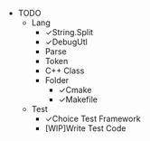 - TODO
    - Lang
        - ✓String.Split
        - ✓DebugUtl
        - Parse
        - Token
        - C++ Class
        - Folder
            - ✓Cmake
            - ✓Makefile
    - Test
        - ✓Choice Test Framework
        - [WIP]Write Test Code
